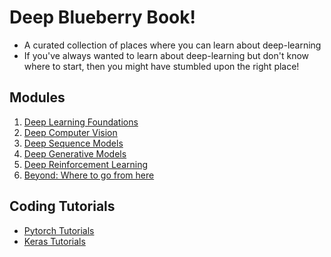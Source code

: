 # Deep Blueberry Book!

- A curated collection of places where you can learn about deep-learning
- If you've always wanted to learn about deep-learning but don't know where to start,
then you might have stumbled upon the right place!

## Modules

1. [Deep Learning Foundations](./ch1-deep-learning-foundations.md)
2. [Deep Computer Vision](./ch2-deep-computer-vision.md)
3. [Deep Sequence Models](./ch3-deep-sequence-models.md)
4. [Deep Generative Models](./ch4-deep-generative-models.md)
5. [Deep Reinforcement Learning](./ch5-deep-reinforcement-learning.md)
6. [Beyond: Where to go from here](./ch6-beyond.md)

## Coding Tutorials
- [Pytorch Tutorials][c1]
- [Keras Tutorials][c2]

[c1]: https://github.com/yunjey/pytorch-tutorial/
[c2]: https://github.com/fchollet/deep-learning-with-python-notebooks
